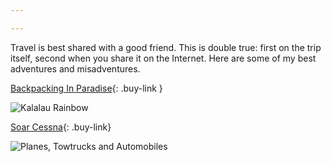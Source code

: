 ```yaml
---

---
```


Travel is best shared with a good friend. This is double true: first on the trip itself, second when you share it on the Internet. Here are some of my best adventures and misadventures.

[Backpacking In Paradise](napali.html){: .buy-link }

![Kalalau Rainbow](rainbow.jpg "Kalalau Rainbow") 

[Soar Cessna](cessna.html){: .buy-link}

![Planes, Towtrucks and Automobiles](landing.jpeg "Landing")
 


  





